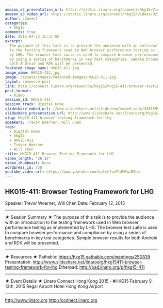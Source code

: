 ```yaml
---
amazon_s3_presentation_url: https://static.linaro.org/connect/hkg15/Videos/02-12-Thursday/HKG15-411.pdf
amazon_s3_video_url: https://static.linaro.org/connect/hkg15/Videos/02-12-Thursday/HKG15-411%20Browser%20Testing%20Framework%20for%20LHG.mp4
author: connect
categories:
  - hkg15
comments: true
date: 2015-04-23 15:37:06
excerpt:
  The purpose of this talk is to provide the audience with an introduction
  to the testing framework used in Web browser performance testing as implemented
  by LHG. The browser test suite is used to compare browser performance and compliance
  by using a series of benchmarks in key test categories. Sample browser results for
  both Android and RDK will be presented.
featured_image_name: HKG15-411.jpg
image_name: HKG15-411.jpg
image: /assets/images/featured-images/HKG15-411.jpg
layout: resource-post
link: http://connect.linaro.org/resource/hkg15/hkg15-411-browser-testing-framework-for-lhg/
post_format:
  - Video
session_id: HKG15-411
session_track: Digital Home
slideshare_embed_url: //www.slideshare.net/slideshow/embed_code/44515999
slideshare_presentation_url: http://www.slideshare.net/linaroorg/hkg15411-browser-testing-framework-for-lhg
slug: hkg15-411-browser-testing-framework-for-lhg
speakers: Trevor Woerner, Will Chen
tags:
  - Digital Home
  - hkg15
  - HKG15-411
  - Trevor Woerner
  - Will Chen
title: HKG15-411 Browser Testing Framework for LHG
video_length: "26:13"
video_thumbnail: None
wordpress_id: 758
youtube_video_url: https://www.youtube.com/watch?v=TtAMRnzB2nw
---
```


## HKG15-411: Browser Testing Framework for LHG

Speaker: Trevor Woerner, Will Chen
Date: February 12, 2015

---

★ Session Summary ★
The purpose of this talk is to provide the audience with an introduction to the testing framework used in Web browser performance testing as implemented by LHG. The browser test suite is used to compare browser performance and compliance by using a series of benchmarks in key test categories. Sample browser results for both Android and RDK will be presented.

---

★ Resources ★
Pathable: https://hkg15.pathable.com/meetings/250839
Presentation: http://www.slideshare.net/linaroorg/hkg15411-browser-testing-framework-for-lhg
Etherpad: http://pad.linaro.org/p/hkg15-411

---

★ Event Details ★
Linaro Connect Hong Kong 2015 - #HKG15
February 9-13th, 2015
Regal Airport Hotel Hong Kong Airport

---

http://www.linaro.org
http://connect.linaro.org
